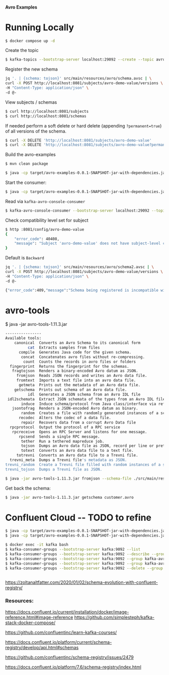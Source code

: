 #### Avro Examples

# Running Locally

```bash
$ docker compose up -d
```

Create the topic

```bash
$ kafka-topics --bootstrap-server localhost:29092 --create --topic avro-demo --partitions 1 --replication-factor 1
```

Register the new schema 
```bash
jq '. | {schema: tojson}' src/main/resources/avro/schema.avsc | \
curl -X POST http://localhost:8081/subjects/avro-demo-value/versions \
-H "Content-Type: application/json" \
-d @- 
```


View subjects / schemas

```bash
$ curl http://localhost:8081/subjects
$ curl http://localhost:8081/schemas
```


If needed perform a soft delete or hard delete (appending `?permanent=true`) of all versions of the schema.

```bash
$ curl -X DELETE 'http://localhost:8081/subjects/avro-demo-value'
$ curl -X DELETE 'http://localhost:8081/subjects/avro-demo-value?permanent=true'
```

Build the avro-examples

```bash
$ mvn clean package
```

```bash
$ java -cp target/avro-examples-0.0.1-SNAPSHOT-jar-with-dependencies.jar com.github.altfatterz.KafkaAvroProducerDemo config/local-producer.properties
```

Start the consumer:

```bash
$ java -cp target/avro-examples-0.0.1-SNAPSHOT-jar-with-dependencies.jar com.github.altfatterz.KafkaAvroConsumerDemo config/local-consumer.properties
````

Read via `kafka-avro-console-consumer`

```bash
$ kafka-avro-console-consumer --bootstrap-server localhost:29092 --topic avro-demo
```

Check compatibility level set for subject

```bash
$ http :8081/config/avro-demo-value
{
    "error_code": 40408,
    "message": "Subject 'avro-demo-value' does not have subject-level compatibility configured"
}
```

Default is `Backward`

```bash
jq '. | {schema: tojson}' src/main/resources/avro/schema2.avsc | \
curl -X POST http://localhost:8081/subjects/avro-demo-value/versions \
-H "Content-Type: application/json" \
-d @- 
```

```bash
{"error_code":409,"message":"Schema being registered is incompatible with an earlier schema for subject \"avro-demo-value\", details: [{errorType:'READER_FIELD_MISSING_DEFAULT_VALUE', description:'The field 'first_name_new' at path '/fields/0' in the new schema has no default value and is missing in the old schema', additionalInfo:'first_name_new'}, {oldSchemaVersion: 1}, {oldSchema: '{\"type\":\"record\",\"name\":\"NewCustomerCreatedEvent\",\"namespace\":\"com.github.altfatterz.avro\",\"fields\":[{\"name\":\"first_name\",\"type\":\"string\",\"doc\":\"the first name of the customer\"},{\"name\":\"last_name\",\"type\":\"string\",\"doc\":\"the last name of the customer\"},{\"name\":\"accounts\",\"type\":{\"type\":\"array\",\"items\":{\"type\":\"record\",\"name\":\"Account\",\"fields\":[{\"name\":\"iban\",\"type\":\"string\"},{\"name\":\"type\",\"type\":{\"type\":\"enum\",\"name\":\"AccountType\",\"symbols\":[\"SAVING\",\"CHECKING\",\"JOINT\"]}}]}}},{\"name\":\"settings\",\"type\":{\"type\":\"map\",\"values\":\"boolean\"}},{\"name\":\"signup_timestamp\",\"type\":{\"type\":\"long\",\"logicalType\":\"timestamp-millis\"},\"doc\":\"Customer Signup Timestamp\"},{\"name\":\"phone_number\",\"type\":[\"null\",\"string\"],\"doc\":\"the phone number of the customer\",\"default\":null}]}'}, {validateFields: 'false', compatibility: 'BACKWARD'}]"}%
```

# avro-tools
$ java -jar avro-tools-1.11.3.jar
```bash
----------------
Available tools:
    canonical  Converts an Avro Schema to its canonical form
          cat  Extracts samples from files
      compile  Generates Java code for the given schema.
       concat  Concatenates avro files without re-compressing.
        count  Counts the records in avro files or folders
  fingerprint  Returns the fingerprint for the schemas.
   fragtojson  Renders a binary-encoded Avro datum as JSON.
     fromjson  Reads JSON records and writes an Avro data file.
     fromtext  Imports a text file into an avro data file.
      getmeta  Prints out the metadata of an Avro data file.
    getschema  Prints out schema of an Avro data file.
          idl  Generates a JSON schema from an Avro IDL file
 idl2schemata  Extract JSON schemata of the types from an Avro IDL file
       induce  Induce schema/protocol from Java class/interface via reflection.
   jsontofrag  Renders a JSON-encoded Avro datum as binary.
       random  Creates a file with randomly generated instances of a schema.
      recodec  Alters the codec of a data file.
       repair  Recovers data from a corrupt Avro Data file
  rpcprotocol  Output the protocol of a RPC service
   rpcreceive  Opens an RPC Server and listens for one message.
      rpcsend  Sends a single RPC message.
       tether  Run a tethered mapreduce job.
       tojson  Dumps an Avro data file as JSON, record per line or pretty.
       totext  Converts an Avro data file to a text file.
     totrevni  Converts an Avro data file to a Trevni file.
  trevni_meta  Dumps a Trevni file's metadata as JSON.
trevni_random  Create a Trevni file filled with random instances of a schema.
trevni_tojson  Dumps a Trevni file as JSON.
```

```bash
$ java -jar avro-tools-1.11.3.jar fromjson --schema-file ./src/main/resources/avro/schema.avsc customer.json > customer.avro
```

Get back the schema:

```bash
$ java -jar avro-tools-1.11.3.jar getschema customer.avro
```

# Confluent Cloud  -- TODO to refine 

```bash
$ java -cp target/avro-examples-0.0.1-SNAPSHOT-jar-with-dependencies.jar com.github.altfatterz.KafkaAvroConsumerDemo config/cloud-consumer.properties
$ java -cp target/avro-examples-0.0.1-SNAPSHOT-jar-with-dependencies.jar com.github.altfatterz.KafkaAvroProducerDemo config/cloud-producer.properties
```

```bash
$ docker exec -it kafka bash
$ kafka-consumer-groups --bootstrap-server kafka:9092 --list
$ kafka-consumer-groups --bootstrap-server kafka:9092 --describe --group kafka-avro-local-consumer
$ kafka-consumer-groups --bootstrap-server kafka:9092 --group kafka-avro-local-consumer --reset-offsets --topic avro-demo:0 --to-offset 0
$ kafka-consumer-groups --bootstrap-server kafka:9092 --group kafka-avro-local-consumer --reset-offsets --topic avro-demo:0 --to-offset 0 --execute
$ kafka-consumer-groups --bootstrap-server kafka:9092 --delete --group kafka-avro-local-consumer
 

```


https://zoltanaltfatter.com/2020/01/02/schema-evolution-with-confluent-registry/



### Resources:

https://docs.confluent.io/current/installation/docker/image-reference.html#image-reference
https://github.com/simplesteph/kafka-stack-docker-compose/

https://github.com/confluentinc/learn-kafka-courses/

https://docs.confluent.io/platform/current/schema-registry/develop/api.html#schemas

https://github.com/confluentinc/schema-registry/issues/2479

https://docs.confluent.io/platform/7.6/schema-registry/index.html

